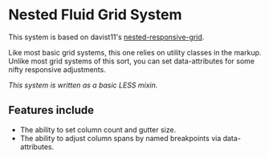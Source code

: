# Nested Fluid Grid System

This system is based on davist11's [nested-responsive-grid](http://davist11.github.io/nested-responsive-grid/).

Like most basic grid systems, this one relies on utility classes in the markup. Unlike most grid systems of this sort, you can set data-attributes for some nifty responsive adjustments.

*This system is written as a basic LESS mixin.*

## Features include
- The ability to set column count and gutter size.
- The ability to adjust column spans by named breakpoints via data-attributes.

